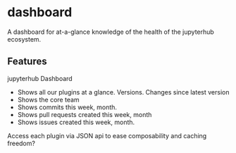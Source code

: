 # dashboard
A dashboard for at-a-glance knowledge of the health of the jupyterhub ecosystem.

## Features

jupyterhub Dashboard

- Shows all our plugins at a glance. Versions. Changes since latest version
- Shows the core team
- Shows commits this week, month.
- Shows pull requests created this week, month
- Shows issues created this week, month.

Access each plugin via JSON api to ease composability and caching freedom?
